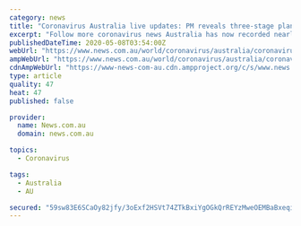 ```yaml
---
category: news
title: "Coronavirus Australia live updates: PM reveals three-stage plan for 'COVID-safe economy' by July"
excerpt: "Follow more coronavirus news Australia has now recorded nearly 6900 cases of COVID-19, with 3047 in New South Wales, 1468 in Victoria, 1045 in Queensland, 438 in South Australia, 552 in Western Australia,"
publishedDateTime: 2020-05-08T03:54:00Z
webUrl: "https://www.news.com.au/world/coronavirus/australia/coronavirus-australia-live-updates/live-coverage/5460955c13cdc1f39b672484cd0684cf"
ampWebUrl: "https://www.news.com.au/world/coronavirus/australia/coronavirus-australia-live-updates/live-coverage/5460955c13cdc1f39b672484cd0684cf/amp"
cdnAmpWebUrl: "https://www-news-com-au.cdn.ampproject.org/c/s/www.news.com.au/world/coronavirus/australia/coronavirus-australia-live-updates/live-coverage/5460955c13cdc1f39b672484cd0684cf/amp"
type: article
quality: 47
heat: 47
published: false

provider:
  name: News.com.au
  domain: news.com.au

topics:
  - Coronavirus

tags:
  - Australia
  - AU

secured: "59sw83E6SCaOy82jfy/3oExf2HSVt74ZTkBxiYgOGkQrREYzMweOEMBaBxeqiemUZaTfh645rMHo1gZUS/s5lvcu+Z6rgcd3kvECvxSNy9+WREGJryZD8ZQiYR6TfqkYFqax3R+OpayRNR+wzHj8LJDpxzVNhrL9v1DHUyR2hYNgsMllMzxD5m6YICMaVf5m7Oa2o9WATTfmXt4w0NlAVB0sllKKNMLxSrdcPprZT/dzgHgrjsMTZTGjHVsirdFjSC//10ZpR9m2bOw/7BDM7nixmcauSoNwlnaV/4hwPmB9Ausidb8YofO32C13Q97Ww9lxdjJBml0o2Djoh+a6ygImlGYw3i7b+gKLv2FXqsPapuw4zhcM01quGzZsHCBFQxTBfXDZgfFCxQzvaADJcHTldBNUO00xUE0zLUfViaM+uywDwMaskPCeHvUao79hJTOWCMpWx3YPDs0cOpgGGhE1u4rOpTQ+eNL/oa46tCE=;MEnykRZs9OaTffFkw9xOOw=="
---
```



